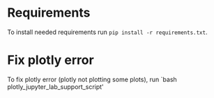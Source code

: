 # Requirements
To install needed requirements run `pip install -r requirements.txt`.
# Fix plotly error
To fix plotly error (plotly not plotting some plots), run `bash plotly_jupyter_lab_support_script'

